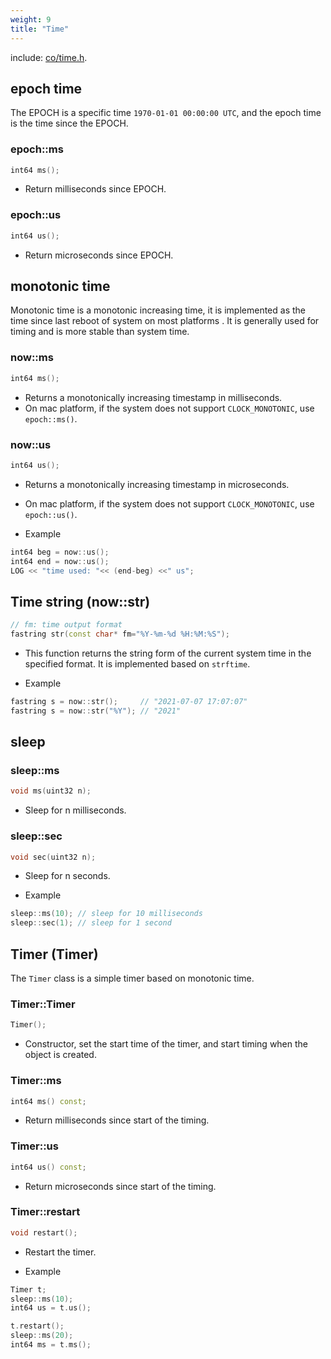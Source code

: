 ```yaml
---
weight: 9
title: "Time"
---
```


include: [co/time.h](https://github.com/idealvin/coost/blob/master/include/co/time.h).


## epoch time


The EPOCH is a specific time `1970-01-01 00:00:00 UTC`, and the epoch time is the time since the EPOCH. 




### epoch::ms


```cpp
int64 ms();
```


- Return milliseconds since EPOCH.





### epoch::us


```cpp
int64 us();
```


- Return microseconds since EPOCH.





## monotonic time


Monotonic time is a monotonic increasing time, it is implemented as the time since last reboot of system on most platforms . It is generally used for timing and is more stable than system time. 




### now::ms


```cpp
int64 ms();
```


- Returns a monotonically increasing timestamp in milliseconds.
- On mac platform, if the system does not support `CLOCK_MONOTONIC`, use `epoch::ms()`.





### now::us


```cpp
int64 us();
```


- Returns a monotonically increasing timestamp in microseconds.
- On mac platform, if the system does not support `CLOCK_MONOTONIC`, use `epoch::us()`.



- Example



```cpp
int64 beg = now::us();
int64 end = now::us();
LOG << "time used: "<< (end-beg) <<" us";
```




## Time string (now::str)


```cpp
// fm: time output format
fastring str(const char* fm="%Y-%m-%d %H:%M:%S");
```


- This function returns the string form of the current system time in the specified format. It is implemented based on `strftime`.



- Example



```cpp
fastring s = now::str();     // "2021-07-07 17:07:07"
fastring s = now::str("%Y"); // "2021"
```




## sleep


### sleep::ms


```cpp
void ms(uint32 n);
```


- Sleep for n milliseconds.





### sleep::sec


```cpp
void sec(uint32 n);
```


- Sleep for n seconds.



- Example



```cpp
sleep::ms(10); // sleep for 10 milliseconds
sleep::sec(1); // sleep for 1 second
```




## Timer (Timer)


The `Timer` class is a simple timer based on monotonic time. 




### Timer::Timer


```cpp
Timer();
```


- Constructor, set the start time of the timer, and start timing when the object is created.





### Timer::ms


```cpp
int64 ms() const;
```


- Return milliseconds since start of the timing.





### Timer::us


```cpp
int64 us() const;
```


- Return microseconds since start of the timing.





### Timer::restart


```cpp
void restart();
```


- Restart the timer.



- Example



```cpp
Timer t;
sleep::ms(10);
int64 us = t.us();

t.restart();
sleep::ms(20);
int64 ms = t.ms();
```


